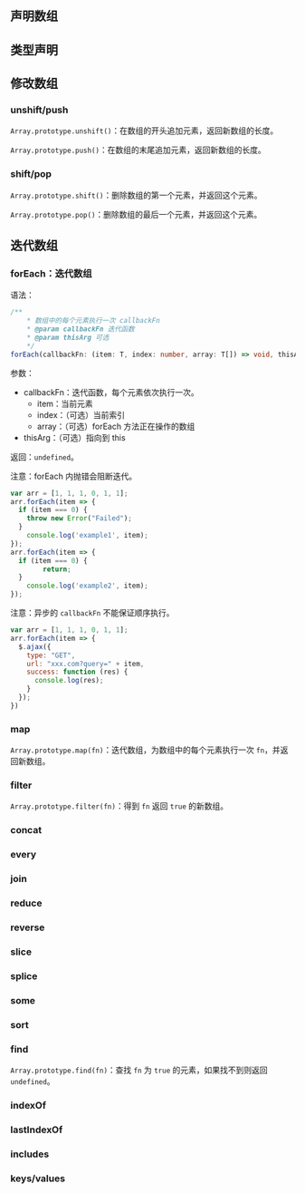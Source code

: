 ## 声明数组

## 类型声明

## 修改数组

### unshift/push

`Array.prototype.unshift()`：在数组的开头追加元素，返回新数组的长度。

`Array.prototype.push()`：在数组的末尾追加元素，返回新数组的长度。

### shift/pop

`Array.prototype.shift()`：删除数组的第一个元素，并返回这个元素。

`Array.prototype.pop()`：删除数组的最后一个元素，并返回这个元素。

## 迭代数组

### forEach：迭代数组

语法：

```typescript
/**
	* 数组中的每个元素执行一次 callbackFn
	* @param callbackFn 迭代函数
	* @param thisArg 可选
	*/
forEach(callbackFn: (item: T, index: number, array: T[]) => void, thisArg?: any): void;
```

参数：

+ callbackFn：迭代函数，每个元素依次执行一次。
   + item：当前元素
   + index：（可选）当前索引 
   + array：（可选）forEach 方法正在操作的数组
+ thisArg：（可选）指向到 this

返回：`undefined`。

注意：forEach 内抛错会阻断迭代。

```javascript
var arr = [1, 1, 1, 0, 1, 1];
arr.forEach(item => {
  if (item === 0) {
    throw new Error("Failed");
  }
	console.log('example1', item);
});
arr.forEach(item => {
  if (item === 0) {
		return;
  }
	console.log('example2', item);
});
```

注意：异步的 `callbackFn` 不能保证顺序执行。

```javascript
var arr = [1, 1, 1, 0, 1, 1];
arr.forEach(item => {
  $.ajax({
    type: "GET",
    url: "xxx.com?query=" + item,
    success: function (res) {
      console.log(res);
    }
  });
})
```



### map

`Array.prototype.map(fn)`：迭代数组，为数组中的每个元素执行一次 `fn`，并返回新数组。

### filter

`Array.prototype.filter(fn)`：得到 `fn` 返回 `true` 的新数组。

### concat

### every

### join

### reduce

### reverse

### slice

### splice

### some

### sort

### find

`Array.prototype.find(fn)`：查找 `fn` 为 `true` 的元素，如果找不到则返回 `undefined`。

### indexOf

### lastIndexOf

### includes

### keys/values

